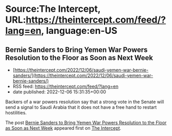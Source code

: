 # Source:The Intercept, URL:https://theintercept.com/feed/?lang=en, language:en-US

## Bernie Sanders to Bring Yemen War Powers Resolution to the Floor as Soon as Next Week
 - [https://theintercept.com/2022/12/06/saudi-yemen-war-bernie-sanders/](https://theintercept.com/2022/12/06/saudi-yemen-war-bernie-sanders/)
 - RSS feed: https://theintercept.com/feed/?lang=en
 - date published: 2022-12-06 15:31:35+00:00

<p>Backers of a war powers resolution say that a strong vote in the Senate will send a signal to Saudi Arabia that it does not have a free hand to restart hostilities.</p>
<p>The post <a href="https://theintercept.com/2022/12/06/saudi-yemen-war-bernie-sanders/" rel="nofollow">Bernie Sanders to Bring Yemen War Powers Resolution to the Floor as Soon as Next Week</a> appeared first on <a href="https://theintercept.com" rel="nofollow">The Intercept</a>.</p>

